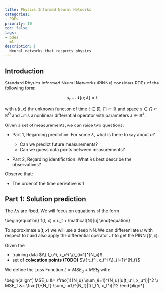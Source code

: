 ```yaml
---
title: Physics Informed Neural Networks
categories:
- PDEs
priority: 10
toc: false
tags:
- pdes
- ml
description: |
  Neural networks that respects physics
---
```


## Introduction

Standard Physics Informed Neural Networks (PINNs) considers PDEs of the following form:

$$
  u_t + \mathcal{N}[u ; \lambda] = 0
$$

with $u(t, x)$ the unknown function of time $t \in [0, T] \subset \mathbb{R}$ and space $x \in \Omega \subset \mathbb{R}^D$ and $\mathcal{N}$ is a nonlinear differential operator with parameters $\lambda \in \mathbb{R}^k$.

Given a set of measurements, we can raise two questions:

- Part 1, Regarding prediction: For some $\lambda$, what is there to say about $u$? 
  - Can we predict future measurements?
  - Can we guess data points between measurements?

- Part 2, Regarding identification: What $\lambda$s best describe the observations?

Observe that:

- The order of the time derivative is 1

## Part 1: Solution prediction

The $\lambda$s are fixed. We will focus on equations of the form 

\begin{equation}
    f(t, x) = u_t + \mathcal{N}[u]
\end{equation}

To approximate $u(t, x)$ we will use a deep NN. We can differentiate $u$ with respect to $t$ and also apply the differential operator $\mathcal{N}$ to get the PINN $f(t, x)$.

Given the 

- training data $\\{ t_u^i, x_u^i \\}_{i=1}^{N_u}$ 
- set of **colocation points (TODO)** $\\{ t_f^i, x_f^i \\}_{i=1}^{N_f}$

We define the Loss Function $L = MSE_u + MSE_f$ with:

\begin{align*}
    MSE_u &= \frac{1}{N_u} \sum_{i=1}^{N_u}|u(t_u^i, x_u^i)|^2 \\\\
    MSE_f &= \frac{1}{N_f} \sum_{i=1}^{N_f}|f(t_f^i, x_f^i)|^2
\end{align*}
